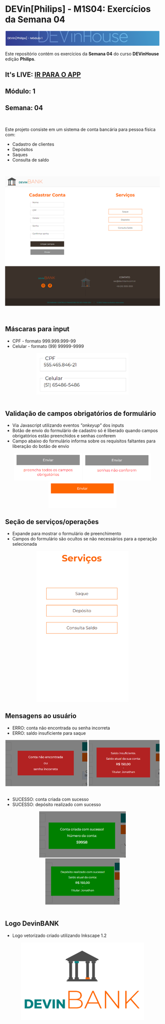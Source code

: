 # DEVin[Philips] - M1S04: Exercícios da Semana 04

![Afafa](../images/dih.png)


 Este repositório contém os exercícios da <strong>Semana 04</strong> do curso <strong>DEVinHouse</strong>  edição <strong>Philips</strong>.

## It's LIVE: [IR PARA O APP](https://dih-philips-week-exercises.herokuapp.com/M1S04/index.html)


## Módulo: 1

## Semana: 04

<br>

Este projeto consiste em um sistema de conta bancária para pessoa física com:

- Cadastro de clientes
- Depósitos
- Saques
- Consulta de saldo

<br>

![App screenshot](./images/App%20screenshot.png)

<br>

## Máscaras para input
- CPF - formato 999.999.999-99
- Celular - formato (99) 99999-9999

<div align="center"><img width='300px' src='./images/Masks.png'></div>


<br>

## Validação de campos obrigatórios de formulário
- Via Javascript utilizando eventos *"onkeyup"* dos inputs
- Botão de envio do formulário de cadastro só é liberado quando campos obrigatórios estão preenchidos e senhas conferem
- Campo abaixo do formulário informa sobre os requisitos faltantes para liberação do botão de envio

<div align='center'>

<img width='220px' src='./images/Form info 1.png'> <img width='220px' src='./images/Form info 2.png'> <img width='220px' src='./images/Form info 3.png'>

</div>

## Seção de serviços/operações

- Expande para mostrar o formulário de preenchimento
- Campos do formulário são ocultos se não necessários para a operação selecionada

<div align='center'>
<img width='300px' src='./images/Servicos.gif'>
</div>

## Mensagens ao usuário
- ERRO: conta não encontrada ou senha incorreta 
- ERRO: saldo insuficiente para saque

<div align='center'>
<img height='150px' src='./images/Erro 1.png'>  
<img height='150px' src='./images/Erro 2.png'>
</div>

<br>

- SUCESSO: conta criada com sucesso
- SUCESSO: depósito realizado com sucesso

<div align='center'>
<img height='150px' src='./images/Sucesso 1.png'>
<img height='150px' src='./images/Sucesso 2.png'>
</div>

<br>

## Logo DevinBANK

- Logo vetorizado criado utilizando Inkscape 1.2

<div align='center'>
<img width='400px' src='./images/Logo.png'>
</div>